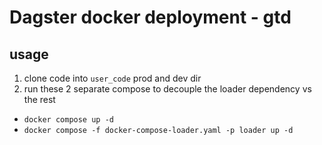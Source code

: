 # Dagster docker deployment - gtd


## usage 
1. clone code into `user_code` prod and dev dir
2. run these 2 separate compose to decouple the loader dependency vs the rest

- `docker compose up -d`
- `docker compose -f docker-compose-loader.yaml -p loader up -d `
